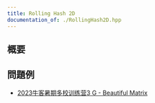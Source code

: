 ```yaml
---
title: Rolling Hash 2D
documentation_of: ./RollingHash2D.hpp
---
```


## 概要


## 問題例
- [2023牛客暑期多校训练营3 G - Beautiful Matrix](https://ac.nowcoder.com/acm/contest/57357/G)